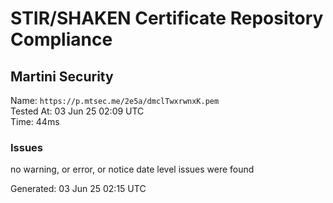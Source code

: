 # STIR/SHAKEN Certificate Repository Compliance

## Martini Security

Name: `https://p.mtsec.me/2e5a/dmclTwxrwnxK.pem`\
Tested At: 03 Jun 25 02:09 UTC\
Time: 44ms

### Issues

no warning, or error, or notice date level issues were found

Generated: 03 Jun 25 02:15 UTC